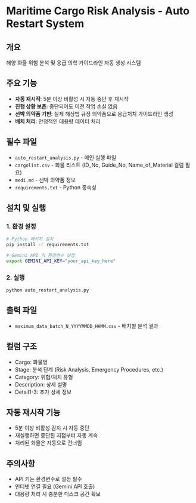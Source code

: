 # Maritime Cargo Risk Analysis - Auto Restart System

## 개요
해양 화물 위험 분석 및 응급 의학 가이드라인 자동 생성 시스템

## 주요 기능
- **자동 재시작**: 5분 이상 비활성 시 자동 중단 후 재시작
- **진행 상황 보존**: 중단되어도 이전 작업 손실 없음
- **선박 의약품 기반**: 실제 해상법 규정 의약품으로 응급처치 가이드라인 생성
- **배치 처리**: 안정적인 대용량 데이터 처리

## 필수 파일
- `auto_restart_analysis.py` - 메인 실행 파일
- `cargolist.csv` - 화물 리스트 (ID_No, Guide_No, Name_of_Material 컬럼 필요)
- `medi.md` - 선박 의약품 정보
- `requirements.txt` - Python 종속성

## 설치 및 실행

### 1. 환경 설정
```bash
# Python 패키지 설치
pip install -r requirements.txt

# Gemini API 키 환경변수 설정
export GEMINI_API_KEY="your_api_key_here"
```

### 2. 실행
```bash
python auto_restart_analysis.py
```

## 출력 파일
- `maximum_data_batch_N_YYYYMMDD_HHMM.csv` - 배치별 분석 결과

## 컬럼 구조
- Cargo: 화물명
- Stage: 분석 단계 (Risk Analysis, Emergency Procedures, etc.)
- Category: 위험/처치 유형
- Description: 상세 설명
- Detail1-3: 추가 상세 정보

## 자동 재시작 기능
- 5분 이상 비활성 감지 시 자동 중단
- 재실행하면 중단된 지점부터 자동 계속
- 처리된 화물은 자동으로 건너뜀

## 주의사항
- API 키는 환경변수로 설정 필수
- 인터넷 연결 필요 (Gemini API 호출)
- 대용량 처리 시 충분한 디스크 공간 확보